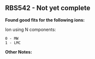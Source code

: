 ## RBS542 - Not yet complete
**Found good fits for the following ions:**

Ion using N components:
```
0 - MW
1 - LMC
```


**Other Notes:**

